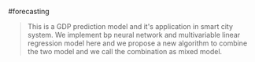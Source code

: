 #forecasting
>This is a GDP prediction model and it's application in smart city system. We implement bp neural network and multivariable linear regression model here and we propose a new algorithm to combine the two model and we call the combination as mixed model.

